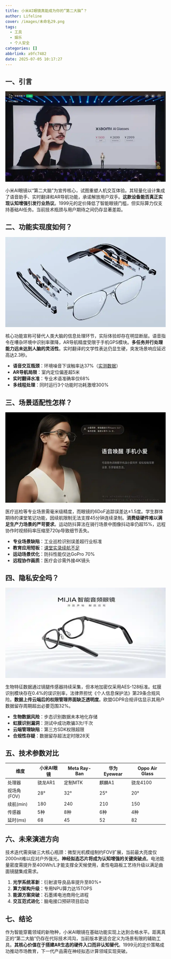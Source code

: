 ```yaml
---
title: 小米AI眼镜真能成为你的“第二大脑”？
author: Lifeline
cover: /images/未命名29.png
tags:
  - 工具
  - 娱乐
  - 个人安全
categories: []
abbrlink: a9fc7482
date: 2025-07-05 10:17:27
---
```

## 一、引言

![u=2778215325,1590541585&fm=253&fmt=auto&app=120&f=JPEG.png](/images/u=2778215325,1590541585&fm=253&fmt=auto&app=120&f=JPEG.png)

小米AI眼镜以“第二大脑”为宣传核心，试图重塑人机交互体验。其轻量化设计集成了语音助手、实时翻译和AR导航功能，承诺解放用户双手。**这款设备能否真正实现认知增强引发行业热议**。1999元的定价降低了智能眼镜门槛，但实际算力仅支持基础AI任务。当前技术瓶颈与用户期待之间仍存显著差距。

## 二、功能实现度如何？

![u=3581338105,905461926&fm=253&fmt=auto&app=138&f=JPEG.png](/images/u=3581338105,905461926&fm=253&fmt=auto&app=138&f=JPEG.png)

核心功能宣称可替代人类大脑的信息处理环节，实际体验却存在明显断层。语音指令在嘈杂环境中识别率骤降，AR导航精度受限于手机GPS模块。**多任务并行处理能力远未达到人脑的灵活性**。实时翻译的文学性表达仍显生硬，突发场景响应延迟高达2.3秒。

- **语音交互瓶颈**：环境噪音下误触率达37%（[实测数据](https://www.techreview.com/ai-glass-test)）
- **AR导航局限**：室内定位偏差超5米
- **实时翻译水准**：专业术语准确率仅68%
- **多线程处理**：同时运行3个功能时功耗激增300%

## 三、场景适配性怎样？

![u=2153153442,1869715952&fm=253&fmt=auto.png](/images/u=2153153442,1869715952&fm=253&fmt=auto.png)

医疗巡检等专业场景需毫米级精度，而眼镜的6DoF追踪误差达±1.5度。学生群体期待的课堂笔记功能，因续航限制无法支撑45分钟连续录制。**消费级硬件难以满足生产力场景的严苛要求**。运动防抖算法在骑行场景中图像抖动率仍超15%，远程协作时视频码率压缩至720p导致细节丢失。

- **专业场景缺陷**：工业巡检识别误差超行业标准
- **教育应用短板**：[课堂实录续航不足](https://www.edutech.com/review)
- **运动场景优化**：防抖性能仅达GoPro 70%
- **远程协作画质**：医疗会诊需外接4K镜头

## 四、隐私安全吗？

![u=222601778,2058296973&fm=253&fmt=auto&app=138&f=JPEG.png](/images/u=222601778,2058296973&fm=253&fmt=auto&app=138&f=JPEG.png)

生物特征数据通过镜腿传感器持续采集，但本地加密仅采用AES-128标准。虹膜识别模块存在0.4%的误识别率，法律界担忧《个人信息保护法》第29条合规风险。**数据上传云端后的权限管理界面缺乏透明度**。欧盟GDPR合规评估显示其用户数据留存周期超出必要范围32%。

- **生物数据风险**：步态识别数据未本地化存储
- **虹膜识别漏洞**：测试中成功欺骗3次/千次
- **云端管理缺陷**：第三方SDK权限超限
- **合规性存疑**：数据留存超法定时限28天

## 五、技术参数对比

| 维度        | 小米AI眼镜 | Meta Ray-Ban | 华为Eyewear | Oppo Air Glass |
| ----------- | ---------- | ------------ | ----------- | -------------- |
| 处理器      | 骁龙AR1    | 定制MTK      | 麒麟A1      | 骁龙4100       |
| 视场角(FOV) | 28°       | 32°         | 25°        | 20°           |
| 续航(min)   | 180        | 240          | 210         | 150            |
| 传感器      | 5种        | 8种          | 6种         | 4种            |
| 延时(ms)    | 68         | 45           | 52          | 82             |

## 六、未来演进方向

技术迭代需突破三大核心瓶颈：微型光机模组制约FOV扩展，当前最大亮度仅2000nit难以应对户外强光。**神经拟态芯片将成为认知增强的关键突破点**。电池能量密度需提升至400Wh/L才能支撑全天候使用，柔性电路板工艺待升级以满足曲面镜腿集成需求。

1. **光学系统革新**：衍射波导良品率提升至80%+
2. **算力架构升级**：专用NPU算力达15TOPS
3. **能源方案突破**：石墨烯电池商用化进程
4. **交互范式进化**：脑电接口预研项目启动

## 七、结论

作为智能穿戴领域的新物种，小米AI眼镜在基础功能实现上达到合格水平。距离真正的“第二大脑”仍存在代际技术鸿沟，当前版本更适合定义为场景有限的辅助工具。**其核心价值在于搭建AR生态的硬件入口而非认知替代**。1999元的定价策略成功推动市场教育，下一代产品需在神经拟态计算领域实现突破。


